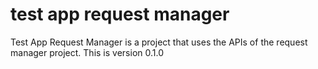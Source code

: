 # test app request manager 
Test App Request Manager is a project that uses the APIs of the request manager project.
This is version 0.1.0
